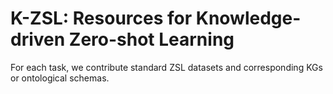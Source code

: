 # K-ZSL: Resources for Knowledge-driven Zero-shot Learning

For each task, we contribute standard ZSL datasets and corresponding KGs or ontological schemas.

